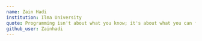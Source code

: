 ```yaml
---
name: Zain Hadi
institution: Ilma University 
quote: Programming isn't about what you know; it's about what you can figure out
github_user: Zainhadi
---
```

